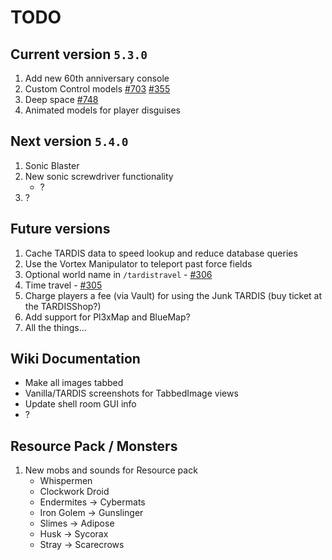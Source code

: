 # TODO

## Current version `5.3.0`

1. Add new 60th anniversary console
2. Custom Control models [#703](https://github.com/eccentricdevotion/TARDIS/issues/703)
   [#355](https://github.com/eccentricdevotion/TARDIS/issues/355)
3. Deep space [#748](https://github.com/eccentricdevotion/TARDIS/issues/748)
4. Animated models for player disguises

## Next version `5.4.0`

1. Sonic Blaster
2. New sonic screwdriver functionality
    - ?
3. ?

## Future versions

1. Cache TARDIS data to speed lookup and reduce database queries
2. Use the Vortex Manipulator to teleport past force fields
3. Optional world name in `/tardistravel` - [#306](https://github.com/eccentricdevotion/TARDIS/issues/306)
4. Time travel - [#305](https://github.com/eccentricdevotion/TARDIS/issues/305)
5. Charge players a fee (via Vault) for using the Junk TARDIS (buy ticket at the TARDISShop?)
6. Add support for Pl3xMap and BlueMap?
7. All the things...

## Wiki Documentation

* Make all images tabbed
* Vanilla/TARDIS screenshots for TabbedImage views
* Update shell room GUI info
* ?

## Resource Pack / Monsters

1. New mobs and sounds for Resource pack
    * Whispermen
    * Clockwork Droid
    * Endermites -> Cybermats
    * Iron Golem -> Gunslinger
    * Slimes -> Adipose
    * Husk -> Sycorax
    * Stray -> Scarecrows
